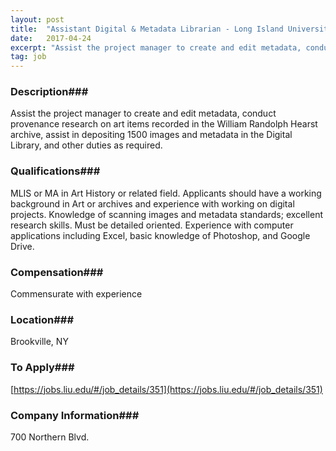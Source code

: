```yaml
---
layout: post
title:  "Assistant Digital & Metadata Librarian - Long Island University"
date:   2017-04-24
excerpt: "Assist the project manager to create and edit metadata, conduct provenance research on art items recorded in the William Randolph Hearst archive, assist in depositing 1500 images and metadata in the Digital Library, and other duties as required."
tag: job
---
```


### Description###

Assist the project manager to create and edit metadata, conduct provenance research on art items recorded in the William Randolph Hearst archive, assist in depositing 1500 images and metadata in the Digital Library, and other duties as required.




### Qualifications###

MLIS or MA in Art History or related field.  Applicants should have a working background in Art or archives and experience with working on digital projects.  Knowledge of scanning images and metadata standards; excellent research skills.  Must be detailed oriented.  Experience with computer applications including Excel, basic knowledge of Photoshop, and Google Drive.


### Compensation###

Commensurate with experience


### Location###

Brookville, NY




### To Apply###

[https://jobs.liu.edu/#/job_details/351](https://jobs.liu.edu/#/job_details/351)


### Company Information###

700 Northern Blvd.



